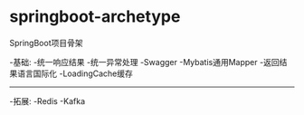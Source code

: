 # springboot-archetype
SpringBoot项目骨架

-基础:
-统一响应结果
-统一异常处理
-Swagger
-Mybatis通用Mapper
-返回结果语言国际化
-LoadingCache缓存

---

-拓展:
-Redis
-Kafka
